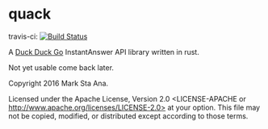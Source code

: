 # quack

travis-ci: [![Build Status](https://travis-ci.org/booyaa/quack.svg?branch=master)](https://travis-ci.org/booyaa/quack)

A [Duck Duck Go](https://duckduckgo.com) InstantAnswer API library written in rust.

Not yet usable come back later.

Copyright 2016 Mark Sta Ana.

Licensed under the Apache License, Version 2.0 <LICENSE-APACHE or
http://www.apache.org/licenses/LICENSE-2.0> at your option. This file may not
be copied, modified, or distributed except according to those terms.
